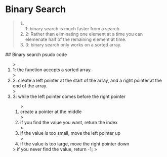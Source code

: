 # Binary Search
><ol>
> <li></li>1: binary search is much faster from a search</li>
> <li>2: Rather than eliminating one element at a time you can elemenate half of the remaining element at time.</li>
> <li>3: binary search only works on a sorted array. </li>
</ol>
## Binary search psudo code
<ol>
> <li>1: the function accepts a sorted array.</li>
><li> 2: create a left pointer at the start of the array, and a right pointer at the end of the array.</li>
><li> 3: while the left pointer comes before the right pointer </li>
    <ol>
     ><li> create a pointer at the middle</li>
     ><li> if you find the value you want, return the index</li>
     ><li> if the value is too small, move the left pointer up</li>
     ><li> if the value is too large, move the right pointer down </li>
     </ol>
> if you never find the value, return -1; 
></ol>